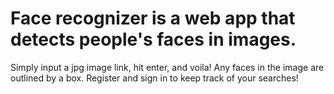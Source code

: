 # Face recognizer is a web app that detects people's faces in images. 
Simply input a jpg image link, hit enter, and voila! 
Any faces in the image are outlined by a box. 
Register and sign in to keep track of your searches!
